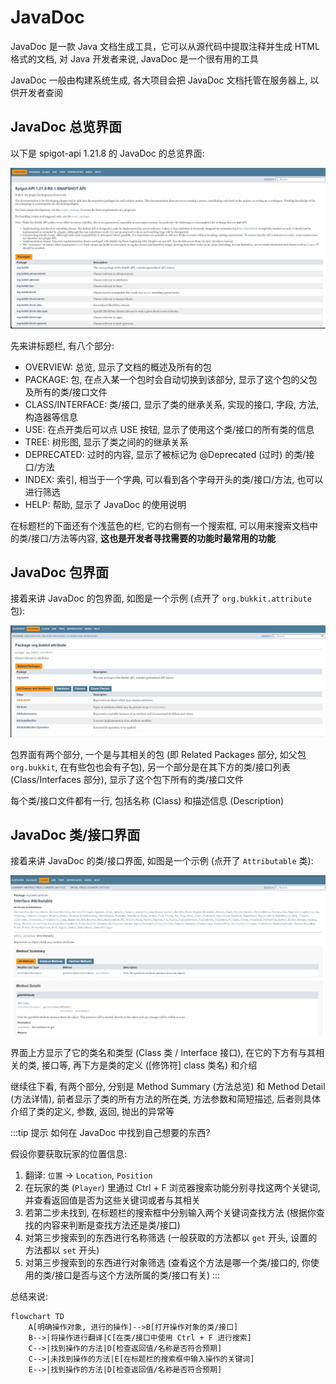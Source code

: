 # JavaDoc

JavaDoc 是一款 Java 文档生成工具，它可以从源代码中提取注释并生成 HTML 格式的文档, 对 Java 开发者来说, JavaDoc 是一个很有用的工具

JavaDoc 一般由构建系统生成, 各大项目会把 JavaDoc 文档托管在服务器上, 以供开发者查阅

## JavaDoc 总览界面

以下是 spigot-api 1.21.8 的 JavaDoc 的总览界面:

![JavaDoc 界面](/../assets/image/javadoc_overview.png)

先来讲标题栏, 有八个部分:
- OVERVIEW: 总览, 显示了文档的概述及所有的包
- PACKAGE: 包, 在点入某一个包时会自动切换到该部分, 显示了这个包的父包及所有的类/接口文件
- CLASS/INTERFACE: 类/接口, 显示了类的继承关系, 实现的接口, 字段, 方法, 构造器等信息
- USE: 在点开类后可以点 USE 按钮, 显示了使用这个类/接口的所有类的信息
- TREE: 树形图, 显示了类之间的的继承关系
- DEPRECATED: 过时的内容, 显示了被标记为 @Deprecated (过时) 的类/接口/方法
- INDEX: 索引, 相当于一个字典, 可以看到各个字母开头的类/接口/方法, 也可以进行筛选
- HELP: 帮助, 显示了 JavaDoc 的使用说明

在标题栏的下面还有个浅蓝色的栏, 它的右侧有一个搜索框, 可以用来搜索文档中的类/接口/方法等内容, **这也是开发者寻找需要的功能时最常用的功能**

## JavaDoc 包界面

接着来讲 JavaDoc 的包界面, 如图是一个示例 (点开了 `org.bukkit.attribute` 包):

![JavaDoc 包界面](/../assets/image/javadoc_package.png)

包界面有两个部分, 一个是与其相关的包 (即 Related Packages 部分, 如父包 `org.bukkit`, 在有些包也会有子包), 另一个部分是在其下方的类/接口列表 (Class/Interfaces 部分), 显示了这个包下所有的类/接口文件

每个类/接口文件都有一行, 包括名称 (Class) 和描述信息 (Description)

## JavaDoc 类/接口界面

接着来讲 JavaDoc 的类/接口界面, 如图是一个示例 (点开了 `Attributable` 类):

![JavaDoc 类/接口界面](/../assets/image/javadoc_class.png)

界面上方显示了它的类名和类型 (Class 类 / Interface 接口), 在它的下方有与其相关的类, 接口等, 再下方是类的定义 ([修饰符] class 类名) 和介绍

继续往下看, 有两个部分, 分别是 Method Summary (方法总览) 和 Method Detail (方法详情), 前者显示了类的所有方法的所在类, 方法参数和简短描述, 后者则具体介绍了类的定义, 参数, 返回, 抛出的异常等

:::tip 提示
如何在 JavaDoc 中找到自己想要的东西?

假设你要获取玩家的位置信息:

1. 翻译: `位置` -> `Location`, `Position`
2. 在玩家的类 (`Player`) 里通过 Ctrl + F 浏览器搜索功能分别寻找这两个关键词, 并查看返回值是否为这些关键词或者与其相关
3. 若第二步未找到, 在标题栏的搜索框中分别输入两个关键词查找方法 (根据你查找的内容来判断是查找方法还是类/接口)
4. 对第三步搜索到的东西进行名称筛选 (一般获取的方法都以 `get` 开头, 设置的方法都以 `set` 开头)
5. 对第三步搜索到的东西进行对象筛选 (查看这个方法是哪一个类/接口的, 你使用的类/接口是否与这个方法所属的类/接口有关)
:::

总结来说:

```mermaid
flowchart TD
    A[明确操作对象, 进行的操作]-->B[打开操作对象的类/接口]
    B-->|将操作进行翻译|C[在类/接口中使用 Ctrl + F 进行搜索]
    C-->|找到操作的方法|D[检查返回值/名称是否符合预期]
    C-->|未找到操作的方法|E[在标题栏的搜索框中输入操作的关键词]
    E-->|找到操作的方法|D[检查返回值/名称是否符合预期]
```